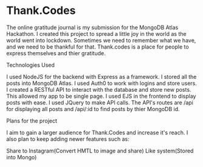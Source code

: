 Thank.Codes
============
The online gratitude journal is my submission for the MongoDB Atlas Hackathon. I created this project to spread a little joy in the world as the world went into lockdown. Sometimes we need to remember what we have, and we need to be thankful for that. Thank.codes is a place for people to express themselves and thier gratitude. 

Technologies Used

I used NodeJS for the backend with Express as a framework. I stored all the posts into MongoDB Atlas. I used Auth0 to work with logins and store users. I created a RESTful API to interact with the database and store new posts. This allowed my app to be single page. I used EJS in the frontend to display posts with ease. I used JQuery to make API calls. The API's routes are /api for displaying all posts and /api/:id to find posts by thier MongoDB id.  

Plans for the project

I aim to gain a larger audience for Thank.Codes and increase it's reach. I also plan to keep adding newer features such as:

Share to Instagram(Convert HMTL to image and share)
Like system(Stored into Mongo)
